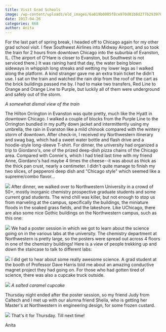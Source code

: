 ```yaml
---
title: Visit Grad Schools
image: /wp-content/uploads/old_images/6a019b0005f8ce970d01b8d277b293970c-pi.jpg
date: 2017-04-26
categories: 668
author: Anita
---
```



For the last part of spring break, I headed off to Chicago again for my other grad school visit. I flew Southwest Airlines into Midway Airport, and so took the train for 2 hours from downtown Chicago into the suburbia of Evanston, IL. (The airport of O'Hare is closer to Evanston, but Southwest is not serviced there.) It was raining hard that day, the water being blown sideways in whippish long streaks and wetting my lower legs as I walked along the platform. A kind stranger gave me an extra train ticket he didn't use. I sat on the train and watched the rain drip from the roof of the cart as the brick buildings passed me by. I had to make two transfers, Red Line to Orange and Orange Line to Purple, but luckily all of them were underground and safely out of the storm.

*A somewhat dismal view of the train*

The Hilton Orrington in Evanston was quite pretty, much like the Hyatt in downtown Chicago. I walked a couple of blocks from the Purple Line to the Orrington bundled in my puffy down jacket and intermittently using my umbrella, the rain in Evanston like a mild chinook compared with the wintery storm of downtown. After check-in, I received my Northwestern itinerary and swag bag, which had a sweet water bottle and flash drive and a hoodie-style long-sleeve T-shirt. For dinner, the university had organized a trip to Giordano's, one of the prized deep-dish pizza chains of the Chicago area. Compared with Connie's, which I had tried last time with my friend Anne, Giordano's had maybe 4 times the cheese--it was about as thick as the thick pan crust, nearly a centimeter. I didn't quite manage to finish my two slices, of pepperoni deep dish and "Chicago style" which seemed like a supreme/combo flavor...


![](/old_images/6a019b0005f8ce970d01bb099070a7970d-pi.jpg)
After dinner, we walked over to Northwestern University in a crowd of 50+, mostly inorganic chemistry prospective graduate students and some current grad students. The wind chill was killer, but not enough to stop us from marveling at the campus, specifically the buildings, the miniature floods in the soaked grass fields, and the lakeshore. Like UChicago, there are also some nice Gothic buildings on the Northwestern campus, such as this one:

![](/old_images/6a019b0005f8ce970d01b8d277b2b5970c-pi.jpg)
We had a poster session in which we got to learn about the science going on in the various labs at the university. The chemistry department at Northwestern is pretty large, so the posters were spread out across 4 floors in one of the chemistry buildings! Here is a view of people trekking up and down the staircase to talk to different labs:

![](/old_images/6a019b0005f8ce970d01b7c8ed58aa970b-pi.jpg)
I did get to hear about some really awesome science. A grad student at the booth of Professor Dave Harris told me about an amazing conductive magnet project they had going on. For those who had gotten tired of science, there was also a cupcake truck outside.


![](/old_images/6a019b0005f8ce970d01b7c8ed58bb970b-pi.jpg)
*A salted caramel cupcake*

Thursday night ended after the poster session, so my friend Judy from Caltech and I met up with our alumna friend Sheila, who is getting her Master's at Northwestern in engineering design, for some frozen custard.


![](/old_images/6a019b0005f8ce970d01b7c8ed58c5970b-pi.jpg)
That's it for Thursday. Till next time!

Anita

